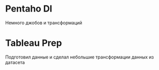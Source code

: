 
# Pentaho DI 
Немного джобов и трансформаций


# Tableau Prep
Подготовил данные и сделал небольшие трансформации данных из датасета
